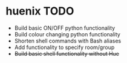 # huenix TODO

<ul>
  <li>Build basic ON/OFF python functionality</li>
  <li>Build colour changing python functionality</li>
  <li>Shorten shell commands with Bash aliases</li>
  <li>Add functionality to specify room/group</li>
  <li><s>Build basic shell functionality without Hue</s></li>
</ul>

